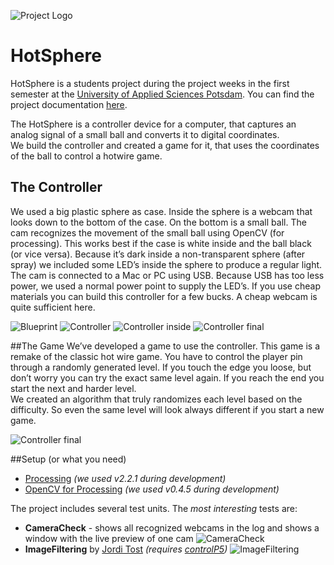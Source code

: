 ![Project Logo](https://raw.githubusercontent.com/alexkaessner/HotSphere/master/Graphics/_Exports/Logo.png)

HotSphere
=======

HotSphere is a students project during the project weeks in the first semester at the [University of Applied Sciences Potsdam](http://www.fh-potsdam.de).  You can find the project documentation [here](https://incom.org/projekt/5165).

The HotSphere is a controller device for a computer, that captures an analog signal of a small ball and converts it to digital coordinates.  
We build the controller and created a game for it, that uses the coordinates of the ball to control a hotwire game. 

## The Controller
We used a big plastic sphere as case. Inside the sphere is a webcam that looks down to the bottom of the case. On the bottom is a small ball. The cam recognizes the movement of the small ball using OpenCV (for processing). This works best if the case is white inside and the ball black (or vice versa). Because it’s dark inside a non-transparent sphere (after spray) we included some LED’s inside the sphere to produce a regular light. The cam is connected to a Mac or PC using USB. Because USB has too less power, we used a normal power point to supply the LED’s.
If you use cheap materials you can build this controller for a few bucks. A cheap webcam is quite sufficient here.

![Blueprint](https://raw.githubusercontent.com/alexkaessner/HotSphere/master/Graphics/Photos/blueprint.png)
![Controller](https://raw.githubusercontent.com/alexkaessner/HotSphere/master/Graphics/Photos/controller.jpg)
![Controller inside](https://raw.githubusercontent.com/alexkaessner/HotSphere/master/Graphics/Photos/controller-inside.jpg)
![Controller final](https://raw.githubusercontent.com/alexkaessner/HotSphere/master/Graphics/Photos/controller-final.jpg)

##The Game
We’ve developed a game to use the controller. This game is a remake of the classic hot wire game. You have to control the player pin through a randomly generated level. If you touch the edge you loose, but don’t worry you can try the exact same level again. If you reach the end you start the next and harder level.  
We created an algorithm that truly randomizes each level based on the difficulty. So even the same level will look always different if you start a new game.

![Controller final](https://raw.githubusercontent.com/alexkaessner/HotSphere/master/Graphics/Photos/level.png)

##Setup (or what you need)
- [Processing](https://processing.org) *(we used v2.2.1 during development)*
- [OpenCV for Processing](https://github.com/atduskgreg/opencv-processing) *(we used v0.4.5 during development)*

The project includes several test units. The *most interesting* tests are:

- **CameraCheck** - shows all recognized webcams in the log and shows a window with the live preview of one cam
![CameraCheck](https://raw.githubusercontent.com/alexkaessner/HotSphere/master/Graphics/Photos/Screenshots/CameraCheck.png)
- **ImageFiltering** by [Jordi Tost](https://github.com/jorditost) *(requires [controlP5](http://www.sojamo.de/libraries/controlP5/))*
![ImageFiltering](https://raw.githubusercontent.com/alexkaessner/HotSphere/master/Graphics/Photos/Screenshots/ImageFiltering.png)